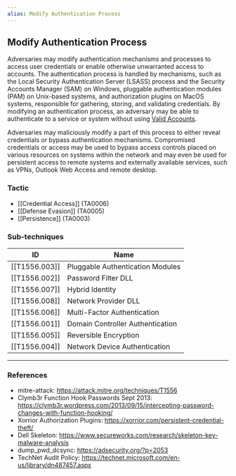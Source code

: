 ```yaml
---
alias: Modify Authentication Process
---
```


## Modify Authentication Process

Adversaries may modify authentication mechanisms and processes to access user credentials or enable otherwise unwarranted access to accounts. The authentication process is handled by mechanisms, such as the Local Security Authentication Server (LSASS) process and the Security Accounts Manager (SAM) on Windows, pluggable authentication modules (PAM) on Unix-based systems, and authorization plugins on MacOS systems, responsible for gathering, storing, and validating credentials. By modifying an authentication process, an adversary may be able to authenticate to a service or system without using [Valid Accounts](https://attack.mitre.org/techniques/T1078).

Adversaries may maliciously modify a part of this process to either reveal credentials or bypass authentication mechanisms. Compromised credentials or access may be used to bypass access controls placed on various resources on systems within the network and may even be used for persistent access to remote systems and externally available services, such as VPNs, Outlook Web Access and remote desktop.


### Tactic

- [[Credential Access]] (TA0006)
- [[Defense Evasion]] (TA0005)
- [[Persistence]] (TA0003)

### Sub-techniques

| ID | Name |
| --- | --- |
| [[T1556.003]] | Pluggable Authentication Modules |
| [[T1556.002]] | Password Filter DLL |
| [[T1556.007]] | Hybrid Identity |
| [[T1556.008]] | Network Provider DLL |
| [[T1556.006]] | Multi-Factor Authentication |
| [[T1556.001]] | Domain Controller Authentication |
| [[T1556.005]] | Reversible Encryption |
| [[T1556.004]] | Network Device Authentication |


---
### References

- mitre-attack: https://attack.mitre.org/techniques/T1556
- Clymb3r Function Hook Passwords Sept 2013: https://clymb3r.wordpress.com/2013/09/15/intercepting-password-changes-with-function-hooking/
- Xorrior Authorization Plugins: https://xorrior.com/persistent-credential-theft/
- Dell Skeleton: https://www.secureworks.com/research/skeleton-key-malware-analysis
- dump_pwd_dcsync: https://adsecurity.org/?p=2053
- TechNet Audit Policy: https://technet.microsoft.com/en-us/library/dn487457.aspx
